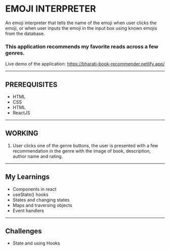 # EMOJI INTERPRETER
An emoji interpreter that tells the name of the emoji when user clicks the emoji, or when user inputs the emoji in the input box using known emojis from the database.

 ### This application recommends my favorite reads across a few genres.
Live demo of the application: https://bharati-book-recommender.netlify.app/
<hr />

## PREREQUISITES
* HTML
* CSS
* HTML
* ReactJS

<hr />

## WORKING
1. User clicks one of the genre buttons, the user is presented with a few recommendation in the genre with the image of book, description, author name and rating. 

<hr />

## My Learnings
- Components in react
- useState() hooks
- States and changing states
- Maps and traversing objects
- Event handlers

<hr />

## Challenges
- State and using Hooks
